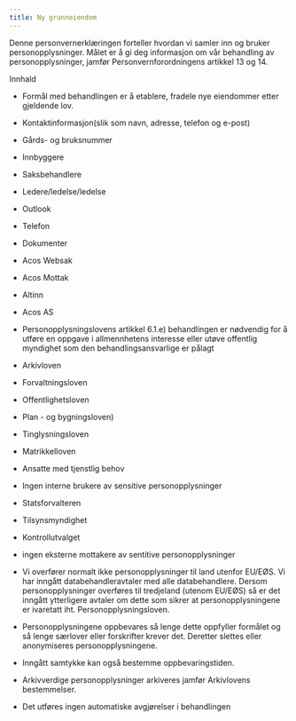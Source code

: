 ```yaml
---
title: Ny grunneiendom
---
```



  

Denne personvernerklæringen forteller hvordan vi samler inn og bruker personopplysninger. Målet er å gi deg informasjon om vår behandling av personopplysninger, jamfør Personvernforordningens artikkel 13 og 14.

  

Innhald

*   Formål med behandlingen er å etablere, fradele nye eiendommer etter gjeldende lov.  
    
*   Kontaktinformasjon(slik som navn, adresse, telefon og e-post)  
    
*   Gårds- og bruksnummer  
    
*   Innbyggere  
    
*   Saksbehandlere  
    
*   Ledere/ledelse/ledelse  
    
*   Outlook  
    
*   Telefon  
    
*   Dokumenter  
    
*   Acos Websak  
    
*   Acos Mottak  
    
*   Altinn  
    
*   Acos AS  
    
*   Personopplysningslovens artikkel 6.1.e) behandlingen er nødvendig for å utføre en oppgave i allmennhetens interesse eller utøve offentlig myndighet som den behandlingsansvarlige er pålagt  
    
*   Arkivloven  
    
*   Forvaltningsloven  
    
*   Offentlighetsloven  
    
*   Plan - og bygningsloven)  
    
*   Tinglysningsloven  
    
*   Matrikkelloven  
    
*   Ansatte med tjenstlig behov  
    
*   Ingen interne brukere av sensitive personopplysninger  
    
*   Statsforvalteren  
    
*   Tilsynsmyndighet  
    
*   Kontrollutvalget  
    
*   ingen eksterne mottakere av sentitive personopplysninger  
    
*   Vi overfører normalt ikke personopplysninger til land utenfor EU/EØS. Vi har inngått databehandleravtaler med alle databehandlere. Dersom personopplysninger overføres til tredjeland (utenom EU/EØS) så er det inngått ytterligere avtaler om dette som sikrer at personopplysningene er ivaretatt iht. Personopplysningsloven.  
    
*   Personopplysningene oppbevares så lenge dette oppfyller formålet og så lenge særlover eller forskrifter krever det. Deretter slettes eller anonymiseres personopplysningene.  
    
*   Inngått samtykke kan også bestemme oppbevaringstiden.  
    
*   Arkivverdige personopplysninger arkiveres jamfør Arkivlovens bestemmelser.  
    
*   Det utføres ingen automatiske avgjørelser i behandlingen